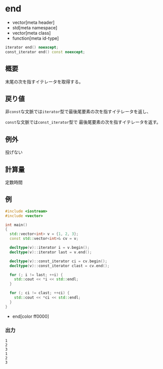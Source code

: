 # end
* vector[meta header]
* std[meta namespace]
* vector[meta class]
* function[meta id-type]

```cpp
iterator end() noexcept;
const_iterator end() const noexcept;
```

## 概要
末尾の次を指すイテレータを取得する。


## 戻り値
非`const`な文脈では`iterator`型で最後尾要素の次を指すイテレータを返し、

`const`な文脈では`const_iterator`型で 最後尾要素の次を指すイテレータを返す。


## 例外
投げない


## 計算量
定数時間


## 例
```cpp
#include <iostream>
#include <vector>

int main()
{
  std::vector<int> v = {1, 2, 3};
  const std::vector<int>& cv = v;

  decltype(v)::iterator i = v.begin();
  decltype(v)::iterator last = v.end();

  decltype(v)::const_iterator ci = cv.begin();
  decltype(v)::const_iterator clast = cv.end();

  for (; i != last; ++i) {
    std::cout << *i << std::endl;
  }

  for (; ci != clast; ++ci) {
    std::cout << *ci << std::endl;
  }
}
```
* end[color ff0000]

### 出力
```
1
2
3
1
2
3
```


